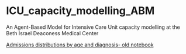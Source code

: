 # ICU_capacity_modelling_ABM
An Agent-Based Model for Intensive Care Unit capacity modelling at the Beth Israel Deaconess Medical Center

[Admissions distributions by age and diagnosis- old notebook](https://github.com/c-maine/ICU_capacity_modelling_ABM/blob/master/Admissions_dists_estimation/admissions-distributions_by-agediagnosis.ipynb)

